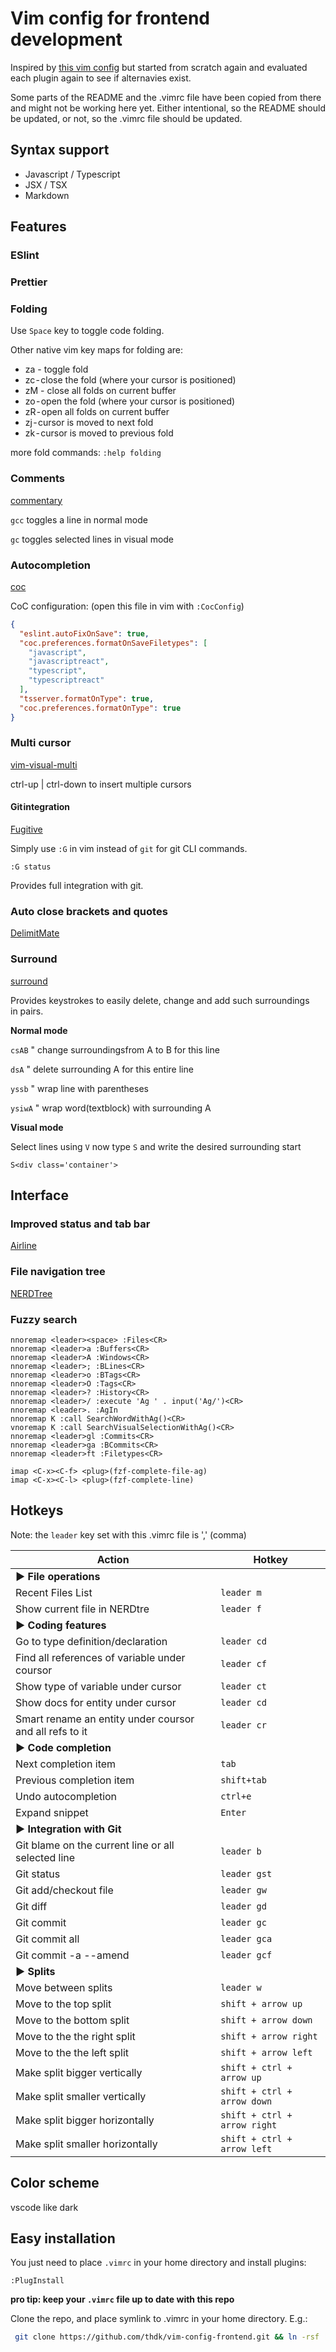 # Vim config for frontend development

Inspired by [this vim config]( https://github.com/L0stSoul/vim-config) but started from scratch again and 
evaluated each plugin again to see if alternavies exist.

Some parts of the README and the .vimrc file have been copied from there and might not be working here yet.
Either intentional, so the README should be updated, or not, so the .vimrc file should be updated.

## Syntax support

* Javascript / Typescript
* JSX / TSX
* Markdown

## Features

### ESlint

### Prettier

### Folding

Use `Space` key to toggle code folding.

Other native vim key maps for folding are:

* za - toggle fold
* zc - close the fold (where your cursor is positioned)
* zM - close all folds on current buffer
* zo - open the fold (where your cursor is positioned)
* zR - open all folds on current buffer
* zj - cursor is moved to next fold
* zk - cursor is moved to previous fold

more fold commands: `:help folding`

### Comments

[commentary](https://github.com/tpope/vim-commentary)

`gcc` toggles a line in normal mode

`gc` toggles selected lines in visual mode

### Autocompletion

[coc](https://github.com/neoclide/coc.nvim)

CoC configuration: (open this file in vim with `:CocConfig`)

```json
{
  "eslint.autoFixOnSave": true,
  "coc.preferences.formatOnSaveFiletypes": [
    "javascript",
    "javascriptreact",
    "typescript",
    "typescriptreact"
  ],
  "tsserver.formatOnType": true,
  "coc.preferences.formatOnType": true
}
```

### Multi cursor

[vim-visual-multi](https://github.com/mg979/vim-visual-multi)

ctrl-up | ctrl-down to insert multiple cursors

#### Git integration

[Fugitive](https://github.com/tpope/vim-fugitive)

Simply use `:G` in vim instead of `git` for git CLI commands.

`:G status`

Provides full integration with git.

### Auto close brackets and quotes

[DelimitMate](https://github.com/Raimondi/delimitMate)

### Surround

[surround](https://github.com/tpope/vim-surround)

Provides keystrokes to easily delete, change and add such surroundings in pairs.

__Normal mode__

`csAB`  " change surroundingsfrom A to B for this line

`dsA`   " delete surrounding A for this entire line

`yssb`  " wrap line with parentheses

`ysiwA` " wrap word(textblock) with surrounding A

__Visual mode__

Select lines using `V` now type `S` and write the desired surrounding start

`S<div class='container'>`

## Interface

### Improved status and tab bar

[Airline](https://github.com/bling/vim-airline)

### File navigation tree

[NERDTree](https://github.com/preservim/nerdtree)

### Fuzzy search

```shell
nnoremap <leader><space> :Files<CR>
nnoremap <leader>a :Buffers<CR>
nnoremap <leader>A :Windows<CR>
nnoremap <leader>; :BLines<CR>
nnoremap <leader>o :BTags<CR>
nnoremap <leader>O :Tags<CR>
nnoremap <leader>? :History<CR>
nnoremap <leader>/ :execute 'Ag ' . input('Ag/')<CR>
nnoremap <leader>. :AgIn
nnoremap K :call SearchWordWithAg()<CR>
vnoremap K :call SearchVisualSelectionWithAg()<CR>
nnoremap <leader>gl :Commits<CR>
nnoremap <leader>ga :BCommits<CR>
nnoremap <leader>ft :Filetypes<CR>

imap <C-x><C-f> <plug>(fzf-complete-file-ag)
imap <C-x><C-l> <plug>(fzf-complete-line)
```

## Hotkeys

Note: the `leader` key set with this .vimrc file is ',' (comma)

Action | Hotkey
--------------------------------------------------------- | -----------------
**▶ File operations**                                     |
Recent Files List                                         | `leader m`
Show current file in NERDtre                              | `leader f`
**▶ Coding features**                                     |
Go to type definition/declaration                         | `leader cd`
Find all references of variable under coursor             | `leader cf`
Show type of variable under cursor                        | `leader ct`
Show docs for entity under cursor                         | `leader cd`
Smart rename an entity under coursor and all refs to it   | `leader cr`
**▶ Code completion**                                     |
Next completion item                                      | `tab`
Previous completion item                                  | `shift+tab`
Undo autocompletion                                       | `ctrl+e`
Expand snippet                                            | `Enter`
**▶ Integration with Git**                                |
Git blame on the current line or all selected line        | `leader b`
Git status                                                | `leader gst`
Git add/checkout file                                     | `leader gw`
Git diff                                                  | `leader gd`
Git commit                                                | `leader gc`
Git commit all                                            | `leader gca`
Git commit -a --amend                                     | `leader gcf`
**▶ Splits**                                              |
Move between splits                                       | `leader w`
Move to the top split                                     | `shift + arrow up`
Move to the bottom split                                  | `shift + arrow down`
Move to the the right split                               | `shift + arrow right`
Move to the the left split                                | `shift + arrow left`
Make split bigger vertically                              | `shift + ctrl + arrow up`
Make split smaller vertically                             | `shift + ctrl + arrow down`
Make split bigger horizontally                            | `shift + ctrl + arrow right`
Make split smaller horizontally                           | `shift + ctrl + arrow left`

## Color scheme

vscode like dark

## Easy installation

You just need to place `.vimrc` in your home directory and install plugins:

```shell
:PlugInstall
```

**pro tip: keep your `.vimrc` file up to date with this repo**

Clone the repo, and place symlink to .vimrc in your home directory. E.g.:

```bash
 git clone https://github.com/thdk/vim-config-frontend.git && ln -rsf ./vim-config-frontend/.vimrc ~/.vimrc
```


